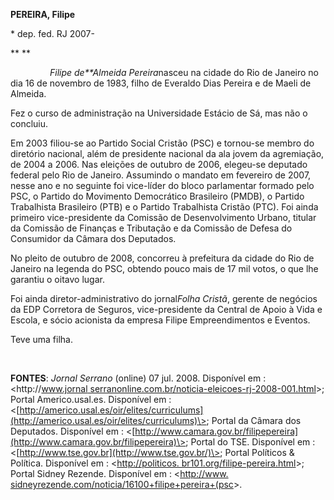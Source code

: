 **PEREIRA, Filipe**

\* dep. fed. RJ 2007-

** **

                *Filipe de**Almeida Pereira*nasceu na cidade do Rio de
Janeiro no dia 16 de novembro de 1983, filho de Everaldo Dias Pereira e
de Maeli de Almeida.

Fez o curso de administração na Universidade Estácio de Sá, mas não o
concluiu.

Em 2003 filiou-se ao Partido Social Cristão (PSC) e tornou-se membro do
diretório nacional, além de presidente nacional da ala jovem da
agremiação, de 2004 a 2006. Nas eleições de outubro de 2006, elegeu-se
deputado federal pelo Rio de Janeiro. Assumindo o mandato em fevereiro
de 2007, nesse ano e no seguinte foi vice-líder do bloco parlamentar
formado pelo PSC, o Partido do Movimento Democrático Brasileiro (PMDB),
o Partido Trabalhista Brasileiro (PTB) e o Partido Trabalhista Cristão
(PTC). Foi ainda primeiro vice-presidente da Comissão de Desenvolvimento
Urbano, titular da Comissão de Finanças e Tributação e da Comissão de
Defesa do Consumidor da Câmara dos Deputados.

No pleito de outubro de 2008, concorreu à prefeitura da cidade do Rio de
Janeiro na legenda do PSC, obtendo pouco mais de 17 mil votos, o que lhe
garantiu o oitavo lugar.

Foi ainda diretor-administrativo do jornal*Folha Cristã*, gerente de
negócios da EDP Corretora de Seguros, vice-presidente da Central de
Apoio à Vida e Escola, e sócio acionista da empresa Filipe
Empreendimentos e Eventos.

Teve uma filha.

 

**FONTES**: *Jornal Serrano* (online) 07 jul. 2008. Disponível em :
\<http://[www.jornal
serranonline.com.br/noticia-eleicoes-rj-2008-001.html](http://www.jornal%20serranonline.com.br/noticia-eleicoes-rj-2008-001.html)\>;
Portal Americo.usal.es. Disponível em :
\<[http://americo.usal.es/oir/elites/curriculums](http://americo.usal.es/oir/elites/curriculums)\>;
Portal da Câmara dos Deputados. Disponível em :
\<[http://www.camara.gov.br/filipepereira](http://www.camara.gov.br/filipepereira)\>;
Portal do TSE. Disponível em :
\<[http://www.tse.gov.br](http://www.tse.gov.br/)\>; Portal Políticos &
Política. Disponível em : \<[http://politicos.
br101.org/filipe-pereira.html](http://politicos.%20br101.org/filipe-pereira.html)\>;
Portal Sidney Rezende. Disponível em : \<[http://www.
sidneyrezende.com/noticia/16100+filipe+pereira+(psc](http://www.%20sidneyrezende.com/noticia/16100+filipe+pereira+(psc))\>.
